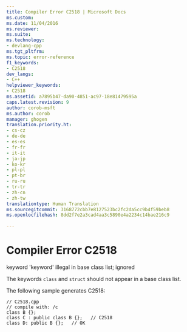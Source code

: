 ```yaml
---
title: Compiler Error C2518 | Microsoft Docs
ms.custom: 
ms.date: 11/04/2016
ms.reviewer: 
ms.suite: 
ms.technology:
- devlang-cpp
ms.tgt_pltfrm: 
ms.topic: error-reference
f1_keywords:
- C2518
dev_langs:
- C++
helpviewer_keywords:
- C2518
ms.assetid: a7895b47-da90-4851-ac97-18e81479595a
caps.latest.revision: 9
author: corob-msft
ms.author: corob
manager: ghogen
translation.priority.ht:
- cs-cz
- de-de
- es-es
- fr-fr
- it-it
- ja-jp
- ko-kr
- pl-pl
- pt-br
- ru-ru
- tr-tr
- zh-cn
- zh-tw
translationtype: Human Translation
ms.sourcegitcommit: 3168772cbb7e8127523bc2fc2da5cc9b4f59beb8
ms.openlocfilehash: 8dd2f7e2a3cad4aa3c5890e4a2234c14bae216c9

---
```

# Compiler Error C2518
keyword 'keyword' illegal in base class list; ignored  
  
 The keywords `class` and `struct` should not appear in a base class list.  
  
 The following sample generates C2518:  
  
```  
// C2518.cpp  
// compile with: /c  
class B {};  
class C : public class B {};   // C2518  
class D: public B {};   // OK  
```


<!--HONumber=Jan17_HO1-->


